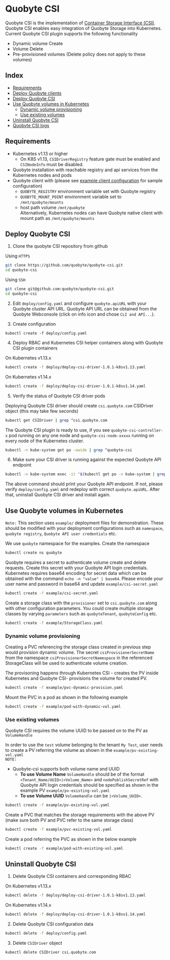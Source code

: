 # Quobyte CSI

Quobyte CSI is the implementation of
 [Container Storage Interface (CSI)](https://github.com/container-storage-interface/spec/tree/release-1.0).
 Quobyte CSI enables easy integration of Quobyte Storage into Kubernetes. Current Quobyte CSI plugin
 supports the following functionality

* Dynamic volume Create
* Volume Delete
* Pre-provisioned volumes (Delete policy does not apply to these volumes)

## Index

* [Requirements](#requirements)
* [Deploy Quobyte clients](deploy_clients.md)
* [Deploy Quobyte CSI](#deploy-quobyte-CSI)
* [Use Quobyte volumes in Kubernetes](#use-quobyte-volumes-in-kubernetes)
  * [Dynamic volume provisioning](#dynamic-volume-provisioning)
  * [Use existing volumes](#use-existing-volumes)
* [Uninstall Quobyte CSI](#uninstall-quobyte-csi)
* [Quobyte CSI logs](collect_quobyte_csi_logs.md)

## Requirements

* Kubernetes v1.13 or higher
  * On K8S v1.13, `CSIDriverRegistry` feature gate must be enabled and `CSINodeInfo` must be disabled.
* Quobyte installation with reachable registry and api services from the Kubernetes nodes and pods
* Quobyte client with (please see
 [example client configuration](https://github.com/quobyte/quobyte-csi/blob/v1.0.0/example/client.yaml) for sample configuration)
  * `QUOBYTE_REGISTRY` environment variable set with Quobyte registry
  * `QUOBYTE_MOUNT_POINT` environment variable set to `/mnt/quobyte/mounts`
  * host path volume `/mnt/quobyte`  
  Alternatively, Kubernetes nodes can have Quobyte native client with mount path as `/mnt/quobyte/mounts`

## Deploy Quobyte CSI

1. Clone the quobyte CSI repository from github

Using `HTTPS`

```bash
git clone https://github.com/quobyte/quobyte-csi.git
cd quobyte-csi
```

Using `SSH`

```bash
git clone git@github.com:quobyte/quobyte-csi.git
cd quobyte-csi
```

2. Edit `deploy/config.yaml` and configure `quobyte.apiURL` with your Quobyte cluster API URL.
 Quobyte API URL can be obtained from the Quobyte Webconsole (click on info icon and chose `CLI and API...`).

3. Create configuration

```kubectl create -f deploy/config.yaml```

4. Deploy RBAC and Kubernetes CSI helper
 containers along with Quobyte CSI plugin containers

 On Kubernetes v1.13.x

```bash
kubectl create -f deploy/deploy-csi-driver-1.0.1-k8sv1.13.yaml
```

 On Kubernetes v1.14.x

```bash
kubectl create -f deploy/deploy-csi-driver-1.0.1-k8sv1.14.yaml
```

5. Verify the status of Quobyte CSI driver pods

Deploying Quobyte CSI driver should create `csi.quobyte.com` CSIDriver
 object (this may take few seconds)

```bash
kubectl get CSIDriver | grep ^csi.quobyte.com
```

The Quobyte CSI plugin is ready to use, if you see `quobyte-csi-controller-x`
 pod running on any one node and `quobyte-csi-node-xxxxx`
 running on every node of the Kubernetes cluster.

```bash
kubectl -n kube-system get po -owide | grep ^quobyte-csi
```

6. Make sure your CSI driver is running against the expected Quobyte API endpoint

```bash
kubectl -n kube-system exec -it "$(kubectl get po -n kube-system | grep -m 1 ^quobyte-csi-node | cut -f 1 -d' ')" -c quobyte-csi-plugin -- env | grep QUOBYTE_API_URL
```

The above command should print your Quobyte API endpoint. If not, please verify `deploy/config.yaml` and redeploy with correct `quobyte.apiURL`.
 After that, uninstall Quobyte CSI driver and install again.

## Use Quobyte volumes in Kubernetes

`Note:` This section uses `example/` deployment files for demonstration. These should be modified
  with your deployment configurations such as `namespace`, `quobyte registry`, `Quobyte API user credentials` etc.

We use `quobyte` namespace for the examples. Create the namespace

```bash
kubectl create ns quobyte
```

Quobyte requires a secret to authenticate volume create and delete requests. Create this secret with
 your Quobyte API login credentials. Kubernetes requires base64 encoding for secret data which can be obtained
 with the command `echo -n "value" | base64`. Please encode your user name and password in base64 and
 update `example/csi-secret.yaml`

```bash
kubectl create -f example/csi-secret.yaml
```

Create a storage class with the `provisioner` set to `csi.quobyte.com` along with other configuration
 parameters. You could create multiple storage classes by varying `parameters` such as
  `quobyteTenant`, `quobyteConfig` etc.

```bash
kubectl create -f example/StorageClass.yaml
```

### Dynamic volume provisioning

Creating a PVC referencing the storage class created in previous step would provision dynamic
 volume. The secret `csiProvisionerSecretName` from the namespace `csiProvisionerSecretNamespace`
 in the referenced StorageClass will be used to authenticate volume creation.

The provisoning happens through Kubernetes CSI - creates the PV inside Kubernetes and
 Quobyte CSI- provisions the volume for created PV.

```bash
kubectl create -f example/pvc-dynamic-provision.yaml
```

Mount the PVC in a pod as shown in the following example

```bash
kubectl create -f example/pod-with-dynamic-vol.yaml
```

### Use existing volumes

Quobyte CSI requires the volume UUID to be passed on to the PV as `VolumeHandle`  

In order to use the `test` volume belonging to the tenant `My Test`, user needs to create a PV
 referring the volume as shown in the `example/pv-existing-vol.yaml`  
`NOTE:`

* Quobyte-csi supports both volume name and UUID
  * **To use Volume Name** `VolumeHandle` should be of the format `<Tenant_Name/UUID>|<Volume_Name>`
   and `nodePublishSecretRef` with Quobyte API login credentials should be specified as shown in the
   example PV `example/pv-existing-vol.yaml`
  * **To use Volume UUID** `VolumeHandle` can be `|<Volume_UUID>`.

```bash
kubectl create -f example/pv-existing-vol.yaml
```

Create a PVC that matches the storage requirements with the above PV (make sure both PV and PVC refer
 to the same storage class)

```bash
kubectl create -f example/pvc-existing-vol.yaml
```

Create a pod referring the PVC as shown in the below example

```bash
kubectl create -f example/pod-with-existing-vol.yaml
```

## Uninstall Quobyte CSI

1. Delete Quobyte CSI containers and corresponding RBAC

 On Kubernetes v1.13.x

```bash
kubectl delete -f deploy/deploy-csi-driver-1.0.1-k8sv1.13.yaml
```

 On Kubernetes v1.14.x

```bash
kubectl delete -f deploy/deploy-csi-driver-1.0.1-k8sv1.14.yaml
```

2. Delete Quobyte CSI configuration data

```bash
kubectl delete -f deploy/config.yaml
```

3. Delete `CSIDriver` object

```bash
kubectl delete CSIDriver csi.quobyte.com
```

